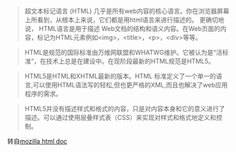 > 超文本标记语言 (HTML) 几乎是所有web内容的核心语言。你在浏览器屏幕上所看到，从根本上来说，它们都是用html语言来进行描述的。 更确切地说， HTML语言是用于描述 Web文档的结构和语义内容。在Web页面的内容，标记为HTML元素例如<img\>，<title\>，<p\>，<div\>等等。

> HTML是规范的国际标准由万维网联盟和WHATWG维护。它被认为是“活标准”，在技术上总是在建设中。在现阶段最新的HTML规范是HTML5。

> HTML5是HTML和XHTML最新的版本。HTML 标准定义了一个单一的语言,可以使用HTML语法写的轻松,但也更严格的XML,而且也解决了web应用程序的需求。

> HTML5并没有描述样式和格式的内容，只是对内容本身和它的意义进行了描述。可以通过使用层叠样式表（CSS）来实现对样式和格式地定义和控制。


转自[mozilla html doc](https://developer.mozilla.org/zh-CN/docs/Web/HTML)
